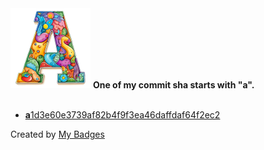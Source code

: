 <img src="https://github.com/my-badges/my-badges/blob/master/badges/abc-commit/a-commit.png?raw=true" alt="One of my commit sha starts with &quot;a&quot;." title="One of my commit sha starts with &quot;a&quot;." width="128">
<strong>One of my commit sha starts with &quot;a&quot;.</strong>
<br><br>

- <a href="https://github.com/tyrann0us/slick-slider/commit/a1d3e60e3739af82b4f9f3ea46daffdaf64f2ec2"><strong>a</strong>1d3e60e3739af82b4f9f3ea46daffdaf64f2ec2</a>


Created by <a href="https://github.com/my-badges/my-badges">My Badges</a>
